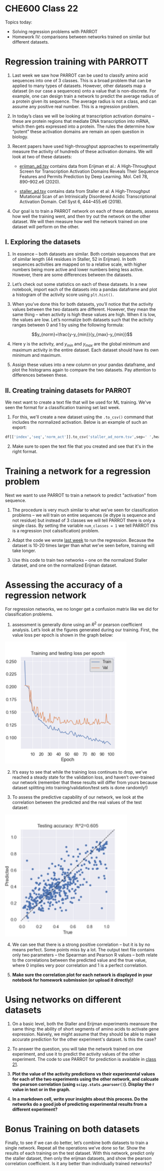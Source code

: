 # CHE600 Class 22

Topics today:
* Solving regression problems with PARROT
* Homework IV: comparisons between networks trained on similar but different datasets.


# Regression training with PARROTT

1. Last week we saw how PARROT can be used to classify amino acid sequences into one of 3 classes. This is a broad problem that can be applied to many types of datasets. However, other datasets map a dataset (in our case a sequences) onto a value that is non-discrete. For example, one can design train a network to predict the average radius of a protein given its sequence. The average radius is not a class, and can assume any positive real number. This is a regression problem.

2. In today’s class we will be looking at transcription activation domains – these are protein regions that mediate DNA transcription into mRNA, which then gets expressed into a protein. The rules the determine how “potent” these activation domains are remain an open question in biology.

3. Recent papers have used high-throughput approaches to experimentally measure the activity of hundreds of these activation domains. We will look at two of these datasets:

    * [erijman_ad.tsv](./files/erijman_ad.tsv) contains data from Erijman et al.: A High-Throughput Screen for Transcription Activation Domains Reveals Their Sequence Features and Permits Prediction by Deep Learning. Mol. Cell 78, 890–902.e6 (2020).

    * [staller_ad.tsv](./files/staller_ad.tsv) contains data from Staller et al: A High-Throughput Mutational Scan of an Intrinsically Disordered Acidic Transcriptional Activation Domain. Cell Syst 6, 444–455.e6 (2018).

4. Our goal is to train a PARROT network on each of these datasets, assess how well the training went, and then try out the network on the other dataset. We will then measure how well the network trained on one dataset will perform on the other.

## I. Exploring the datasets

1. In essence – both datasets are similar. Both contain sequences that are of similar length (44 residues in Staller, 52 in Erijman). In both sequences activities are mapped on to a relative scale, with higher numbers being more active and lower numbers being less active. However, there are some differences between the datasets.

2. Let’s check out some statistics on each of these datasets. In a new notebook, import each of the datasets into a pandas dataframe and plot a histogram of the activity score using ```plt.hist()```.

3. When you’ve done this for both datasets, you’ll notice that the activity values between the two datasets are different. However, they mean the same thing – when activity is high these values are high. When it is low, the values are low. Let’s normalize both datasets such that the activity ranges between 0 and 1 by using the following formula:

$$y_{norm}=\frac{y-y_{min}}{y_{max}-y_{min}}$$

4. Here y is the activity, and $y_{min}$ and $y_{max}$ are the global minimum and maximum activity in the entire dataset. Each dataset should have its own minimum and maximum.

5. Assign these values into a new column on your pandas dataframe, and plot the histograms again to compare the two datasets. Pay attention to differences between these.

## II. Creating training datasets for PARROT

We next want to create a text file that will be used for ML training. We've seen the format for a classification training set last week. 

1. For this, we'll create a new dataset using the ```.to_csv()``` command that includes the normalized activation. Below is an example of such an export:

```python
df[['index','seq','norm_act']].to_csv('staller_ad_norm.tsv',sep=' ',header=False, index=False)
```

2. Make sure to open the text file that you created and see that it's in the right format.

# Training a network for a regression problem

Next we want to use PARROT to train a network to predict "activation" from sequence.

1. The procedure is very much similar to what we’ve seen for classification problems – we will train on entire sequences (ie dtype is sequence and not residue) but instead of 3 classes we will tell PARROT there is only a single class. By setting the variable ```num_classes = 1```  we tell PARROT this is a regression (not calssification) problem.

2. Adapt the code we wrote [last week](../Class_21/README.md) to run the regression. Because the dataset is 10-20 times larger than what we’ve seen before, training will take longer.

3. Use this code to train two networks – one on the normalized Staller dataset, and one on the normalized Erijman dataset.

# Assessing the accuracy of a regression network

For regression networks, we no longer get a confusion matrix like we did for classification problems. 

1. assessment is generally done using an $R^2$ or pearson coefficient analysis. Let’s look at the figures generated during our training. First, the value loss per epoch is shown in the graph below:

<img src="./images/epoch_loss.png" width=400>


2. It’s easy to see that while the training loss continues to drop, we’ve reached a steady state for the validation loss, and haven’t over-trained our network (remember that these results will differ from yours because dataset splitting into training/validation/test sets is done randomly!)

3. To assess the predictive capability of our network, we look at the correlation between the predicted and the real values of the test dataset:

<img src="./images/regression.png" width=400>

4. We can see that there is a strong positive correlation – but it is by no means perfect. Some points miss by a lot. The output text file contains only two parameters – the Spearman and Pearson R values – both relate to the correlations between the predicted value and the true value, where 0 implies very poor correlation and 1 is a perfect correlation.

5. **Make sure the correlation plot for each network is displayed in your notebook for homework submission (or upload it directly)!**

# Using networks on different datasets

1. On a basic level, both the Staller and Erijman experiments meansure the same thing: the ability of short segments of amino acids to activate gene expression. Naively, we might assume that they should be able to make accurate prediction for the other experiment's dataset. Is this the case?

2. To answer the question, you will take the network trained on one experiment, and use it to predict the activity values of the other experiment. The code to use PARROT for prediction is available in [class 21](../Class_21/README.md#predictions-with-ml). 

3. **Plot the value of the activity predictions vs their experimental values for each of the two experiments using the other network, and calcuate the pearson correlation (using ```scipy.stats.pearsonr()```). Display the r value in text or in the graph.**

4. **In a markdown cell, write your insights about this process. Do the networks do a good job of predicting experimental results from a different experiment?**

# **Bonus** Training on both datasets

Finally, to see if we can do better, let’s combine both datasets to train a single network. Repeat all the operations we’ve done so far. Show the results of each training on the test dataset. With this network, predict only the staller dataset, then only the erijman datasets, and show the pearson correlation coefficient. Is it any better than individually trained networks?

